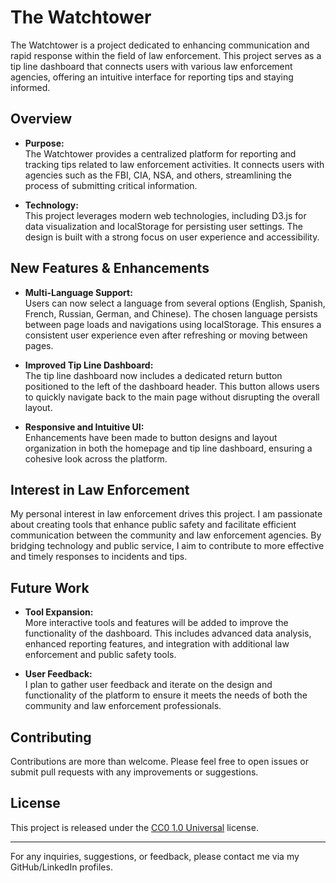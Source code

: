 # The Watchtower

The Watchtower is a project dedicated to enhancing communication and rapid response within the field of law enforcement. This project serves as a tip line dashboard that connects users with various law enforcement agencies, offering an intuitive interface for reporting tips and staying informed.

## Overview

- **Purpose:**  
  The Watchtower provides a centralized platform for reporting and tracking tips related to law enforcement activities. It connects users with agencies such as the FBI, CIA, NSA, and others, streamlining the process of submitting critical information.

- **Technology:**  
  This project leverages modern web technologies, including D3.js for data visualization and localStorage for persisting user settings. The design is built with a strong focus on user experience and accessibility.

## New Features & Enhancements

- **Multi-Language Support:**  
  Users can now select a language from several options (English, Spanish, French, Russian, German, and Chinese). The chosen language persists between page loads and navigations using localStorage. This ensures a consistent user experience even after refreshing or moving between pages.

- **Improved Tip Line Dashboard:**  
  The tip line dashboard now includes a dedicated return button positioned to the left of the dashboard header. This button allows users to quickly navigate back to the main page without disrupting the overall layout.

- **Responsive and Intuitive UI:**  
  Enhancements have been made to button designs and layout organization in both the homepage and tip line dashboard, ensuring a cohesive look across the platform.

## Interest in Law Enforcement

My personal interest in law enforcement drives this project. I am passionate about creating tools that enhance public safety and facilitate efficient communication between the community and law enforcement agencies. By bridging technology and public service, I aim to contribute to more effective and timely responses to incidents and tips.

## Future Work

- **Tool Expansion:**  
  More interactive tools and features will be added to improve the functionality of the dashboard. This includes advanced data analysis, enhanced reporting features, and integration with additional law enforcement and public safety tools.

- **User Feedback:**  
  I plan to gather user feedback and iterate on the design and functionality of the platform to ensure it meets the needs of both the community and law enforcement professionals.

## Contributing

Contributions are more than welcome. Please feel free to open issues or submit pull requests with any improvements or suggestions.

## License

This project is released under the [CC0 1.0 Universal](https://creativecommons.org/publicdomain/zero/1.0/) license.

---

For any inquiries, suggestions, or feedback, please contact me via my GitHub/LinkedIn profiles.